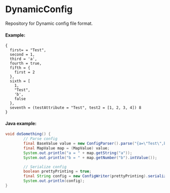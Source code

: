 # DynamicConfig
Repository for Dynamic config file format.

#### Example:
```
{
  first= = "Test",
  second = 1,
  third = 'a',
  fourth = true,
  fifth = {
    first = 2
  },
  sixth = [
    1,
    "Test",
    'b',
    false
  },
  seventh = (testAttribute = "Test", test2 = [1, 2, 3, 4]) 8
}
```

#### Java example:
```java
void doSomething() {
		// Parse config
		final BaseValue value = new ConfigParser().parse("{a=\"Test\",b=1}");
		final MapValue map = (MapValue) value;
		System.out.println("a = " + map.getString("a"));
		System.out.println("b = " + map.getNumber("b").intValue());

		// Serialize config
		boolean prettyPrinting = true;
		final String config = new ConfigWriter(prettyPrinting).serialize(map);
		System.out.println(config);
}
```
